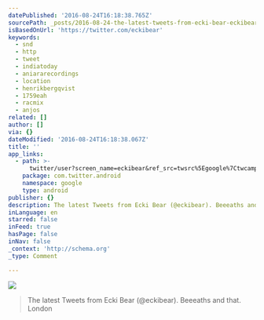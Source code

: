 ```yaml
---
datePublished: '2016-08-24T16:18:38.765Z'
sourcePath: _posts/2016-08-24-the-latest-tweets-from-ecki-bear-eckibear-beeeaths-and-t.md
isBasedOnUrl: 'https://twitter.com/eckibear'
keywords:
  - snd
  - http
  - tweet
  - indiatoday
  - aniararecordings
  - location
  - henrikbergqvist
  - 1759eah
  - racmix
  - anjos
related: []
author: []
via: {}
dateModified: '2016-08-24T16:18:38.067Z'
title: ''
app_links:
  - path: >-
      twitter/user?screen_name=eckibear&ref_src=twsrc%5Egoogle%7Ctwcamp%5Eandroidseo%7Ctwgr%5Eprofile
    package: com.twitter.android
    namespace: google
    type: android
publisher: {}
description: The latest Tweets from Ecki Bear (@eckibear). Beeeaths and that. London
inLanguage: en
starred: false
inFeed: true
hasPage: false
inNav: false
_context: 'http://schema.org'
_type: Comment

---
```

![](https://the-grid-user-content.s3-us-west-2.amazonaws.com/6433251b-6ab7-4afd-875c-46781ed6908b.png)

> The latest Tweets from Ecki Bear (@eckibear). Beeeaths and that. London